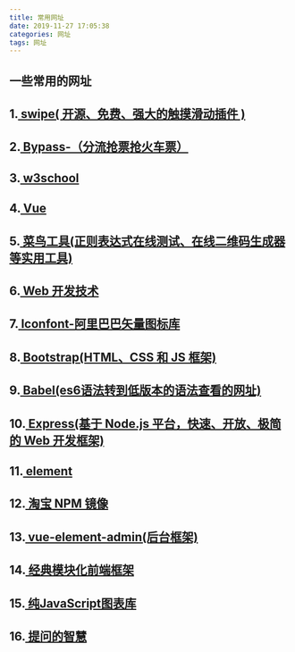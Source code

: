 ```yaml
---
title: 常用网址
date: 2019-11-27 17:05:38
categories: 网址
tags: 网址
---
```

## 一些常用的网址
##  1.[ swipe( 开源、免费、强大的触摸滑动插件 ) ]( https://www.swiper.com.cn/ ) 
##  2.[ Bypass-（分流抢票抢火车票）]( https://www.bypass.cn/ ) 
##  3.[ w3school ]( https://www.w3school.com.cn/index.html ) 
##  4.[ Vue ]( https://cn.vuejs.org/v2/guide/ ) 
##  5.[ 菜鸟工具(正则表达式在线测试、在线二维码生成器等实用工具) ]( https://c.runoob.com/ ) 
##  6.[ Web 开发技术 ]( https://developer.mozilla.org/zh-CN/docs/Web ) 
##  7.[ Iconfont-阿里巴巴矢量图标库 ]( https://www.iconfont.cn/ ) 
##  8.[ Bootstrap(HTML、CSS 和 JS 框架) ]( https://v3.bootcss.com/ ) 
##  9.[ Babel(es6语法转到低版本的语法查看的网址) ]( https://www.babeljs.cn/ ) 
##  10.[ Express(基于 Node.js 平台，快速、开放、极简的 Web 开发框架) ]( http://www.expressjs.com.cn/ ) 
##  11.[ element ]( https://element.eleme.cn/#/zh-CN/component/installation ) 
##  12.[ 淘宝 NPM 镜像 ]( https://npm.taobao.org/ ) 
##  13.[ vue-element-admin(后台框架) ]( https://panjiachen.github.io/vue-element-admin-site/zh/ ) 
##  14.[ 经典模块化前端框架 ]( https://www.layui.com/ ) 
##  15.[ 纯JavaScript图表库 ]( https://echarts.apache.org/zh/index.html ) 
##  16.[ 提问的智慧 ]( https://github.com/ryanhanwu/How-To-Ask-Questions-The-Smart-Way/blob/master/README-zh_CN.md ) 

